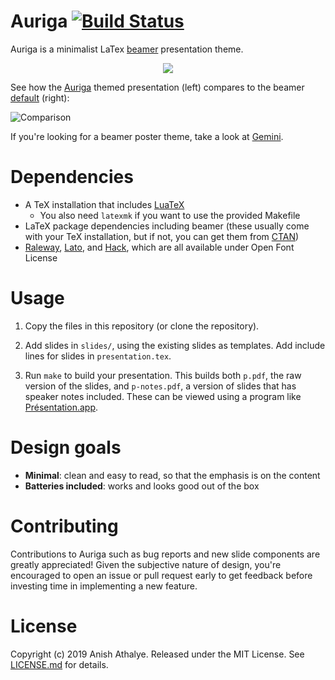 # Auriga [![Build Status](https://travis-ci.com/anishathalye/auriga.svg?branch=master)](https://travis-ci.com/anishathalye/auriga)

Auriga is a minimalist LaTex [beamer] presentation theme.

<p align="center">
<a href="https://raw.githubusercontent.com/anishathalye/auriga/assets/auriga.pdf">
<img src="https://raw.githubusercontent.com/anishathalye/auriga/assets/auriga.png">
</a>
</p>

See how the [Auriga][auriga-presentation] themed presentation (left) compares
to the beamer [default][beamer-default-presentation] (right):

![Comparison](https://raw.githubusercontent.com/anishathalye/auriga/assets/side-by-side.png)

If you're looking for a beamer poster theme, take a look at [Gemini].

# Dependencies

- A TeX installation that includes [LuaTeX]
    - You also need `latexmk` if you want to use the provided Makefile
- LaTeX package dependencies including beamer (these usually come with your TeX
  installation, but if not, you can get them from [CTAN])
- [Raleway], [Lato], and [Hack], which are all available under Open Font
  License

# Usage

1. Copy the files in this repository (or clone the repository).

1. Add slides in `slides/`, using the existing slides as templates. Add include
   lines for slides in `presentation.tex`.

1. Run `make` to build your presentation. This builds both `p.pdf`, the raw version
   of the slides, and `p-notes.pdf`, a version of slides that has speaker notes
   included. These can be viewed using a program like
   [Présentation.app][presentation-macos].

# Design goals

* **Minimal**: clean and easy to read, so that the emphasis is on the content
* **Batteries included**: works and looks good out of the box

# Contributing

Contributions to Auriga such as bug reports and new slide components are
greatly appreciated! Given the subjective nature of design, you're encouraged
to open an issue or pull request early to get feedback before investing time in
implementing a new feature.

# License

Copyright (c) 2019 Anish Athalye. Released under the MIT License. See
[LICENSE.md][license] for details.

[beamer]: https://github.com/josephwright/beamer
[auriga-presentation]: https://raw.githubusercontent.com/anishathalye/auriga/assets/auriga.pdf
[beamer-default-presentation]: https://raw.githubusercontent.com/anishathalye/auriga/assets/beamer-default.pdf
[Gemini]: https://github.com/anishathalye/gemini
[LuaTeX]: http://www.luatex.org/
[CTAN]: https://ctan.org/
[Raleway]: https://www.fontsquirrel.com/fonts/raleway
[Lato]: https://www.fontsquirrel.com/fonts/lato
[Hack]: https://www.fontsquirrel.com/fonts/hack
[presentation-macos]: http://iihm.imag.fr/blanch/software/osx-presentation/
[license]: LICENSE.md

